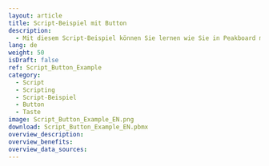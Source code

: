 ```yaml
---
layout: article
title: Script-Beispiel mit Button
description: 
  - Mit diesem Script-Beispiel können Sie lernen wie Sie in Peakboard mit einem Button arbeiten.
lang: de
weight: 50
isDraft: false
ref: Script_Button_Example
category:
  - Script
  - Scripting
  - Script-Beispiel
  - Button
  - Taste
image: Script_Button_Example_EN.png
download: Script_Button_Example_EN.pbmx
overview_description:
overview_benefits:
overview_data_sources:
---
```


